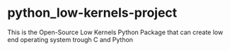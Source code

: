 # python_low-kernels-project
This is the Open-Source Low Kernels Python Package that can create low end operating system trough C and Python
